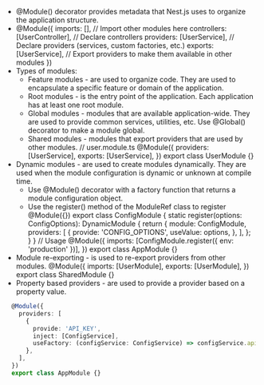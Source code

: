 - @Module() decorator provides metadata that Nest.js uses to organize the application structure.
- @Module({
    imports: [], // Import other modules here
    controllers: [UserController], // Declare controllers
    providers: [UserService], // Declare providers (services, custom factories, etc.)
    exports: [UserService], // Export providers to make them available in other modules
  })
- Types of modules:
  - Feature modules - are used to organize code. They are used to encapsulate a specific feature or domain of the application.
  - Root modules - is the entry point of the application. Each application has at least one root module.
  - Global modules - modules that are available application-wide. They are used to provide common services, utilities, etc.
    Use @Global() decorator to make a module global.
  - Shared modules - modules that export providers that are used by other modules.
    // user.module.ts
    @Module({
      providers: [UserService],
      exports: [UserService],
    })
    export class UserModule {}
- Dynamic modules - are used to create modules dynamically. They are used when the module configuration is dynamic or unknown at compile time.
  - Use @Module() decorator with a factory function that returns a module configuration object.
  - Use the register() method of the ModuleRef class to register
  @Module({})
  export class ConfigModule {
    static register(options: ConfigOptions): DynamicModule {
      return {
        module: ConfigModule,
        providers: [
          {
            provide: 'CONFIG_OPTIONS',
            useValue: options,
          },
        ],
      };
    }
  }
  // Usage
  @Module({
    imports: [ConfigModule.register({ env: 'production' })],
  })
  export class AppModule {}
- Module re-exporting - is used to re-export providers from other modules.
  @Module({
    imports: [UserModule],
    exports: [UserModule],
  })
  export class SharedModule {}
- Property based providers - are used to provide a provider based on a property value.
```ts
  @Module({
    providers: [
      {
        provide: 'API_KEY',
        inject: [ConfigService],
        useFactory: (configService: ConfigService) => configService.apiKey,
      },
    ],
  })
  export class AppModule {}
```